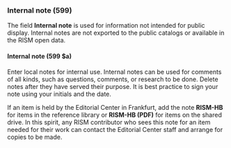 ### Internal note (599)

The field **Internal note** is used for information not intended for public display. Internal notes are not exported to the public catalogs or available in the RISM open data.

#### Internal note (599 $a)

Enter local notes for internal use. Internal notes can be used for comments of all kinds, such as questions, comments, or research to be done. Delete notes after they have served their purpose. It is best practice to sign your note using your initials and the date.

If an item is held by the Editorial Center in Frankfurt, add the note **RISM-HB** for items in the reference library or **RISM-HB (PDF)** for items on the shared drive. In this spirit, any RISM contributor who sees this note for an item needed for their work can contact the Editorial Center staff and arrange for copies to be made.
